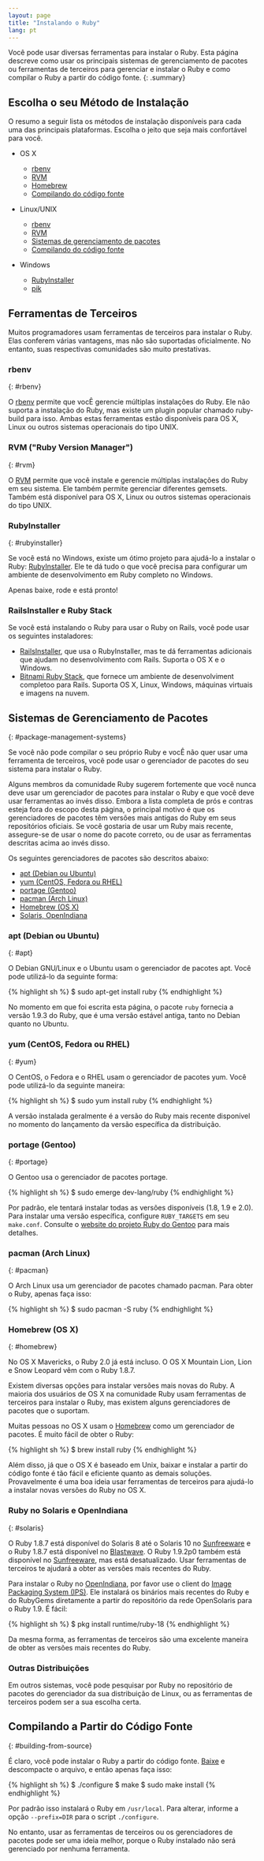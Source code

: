 ```yaml
---
layout: page
title: "Instalando o Ruby"
lang: pt
---
```


Você pode usar diversas ferramentas para instalar o Ruby.
Esta página descreve como usar os principais sistemas de
gerenciamento de pacotes ou ferramentas de terceiros para
gerenciar e instalar o Ruby e como compilar o Ruby a
partir do código fonte.
{: .summary}


## Escolha o seu Método de Instalação

O resumo a seguir lista os métodos de instalação disponíveis
para cada uma das principais plataformas. Escolha o jeito
que seja mais confortável para você.

* OS X

  * [rbenv](#rbenv)
  * [RVM](#rvm)
  * [Homebrew](#homebrew)
  * [Compilando do código fonte](#building-from-source)

* Linux/UNIX

  * [rbenv](#rbenv)
  * [RVM](#rvm)
  * [Sistemas de gerenciamento de pacotes](#package-management-systems)
  * [Compilando do código fonte](#building-from-source)

* Windows

  * [RubyInstaller](#rubyinstaller)
  * [pik][pik]


## Ferramentas de Terceiros

Muitos programadores usam ferramentas de terceiros para
instalar o Ruby. Elas conferem várias vantagens, mas não são
suportadas oficialmente. No entanto, suas respectivas
comunidades são muito prestativas.


### rbenv
{: #rbenv}

O [rbenv][rbenv] permite que vocÊ gerencie múltiplas instalações
do Ruby. Ele não suporta a instalação do Ruby, mas existe um
plugin popular chamado ruby-build para isso. Ambas estas
ferramentas estão disponíveis para OS X, Linux ou outros
sistemas operacionais do tipo UNIX.


### RVM ("Ruby Version Manager")
{: #rvm}

O [RVM][rvm] permite que você instale e gerencie múltiplas
instalações do Ruby em seu sistema. Ele também permite
gerenciar diferentes gemsets. Também está disponível para
OS X, Linux ou outros sistemas operacionais do tipo UNIX.


### RubyInstaller
{: #rubyinstaller}

Se você está no Windows, existe um ótimo projeto para ajudá-lo
a instalar o Ruby: [RubyInstaller][rubyinstaller]. Ele te dá
tudo o que você precisa para configurar um ambiente de
desenvolvimento em Ruby completo no Windows.

Apenas baixe, rode e está pronto!


### RailsInstaller e Ruby Stack

Se você está instalando o Ruby para usar o Ruby on Rails,
você pode usar os seguintes instaladores:

* [RailsInstaller][railsinstaller],
  que usa o RubyInstaller, mas te dá ferramentas adicionais
  que ajudam no desenvolvimento com Rails. Suporta o OS X e o Windows.
* [Bitnami Ruby Stack][rubystack],
  que fornece um ambiente de desenvolviment completoo para Rails.
  Suporta OS X, Linux, Windows, máquinas virtuais e imagens na nuvem.


## Sistemas de Gerenciamento de Pacotes
{: #package-management-systems}

Se você não pode compilar o seu próprio Ruby e vocÊ não quer usar uma
ferramenta de terceiros, você pode usar o gerenciador de pacotes do
seu sistema para instalar o Ruby.

Alguns membros da comunidade Ruby sugerem fortemente que você nunca
deve usar um gerenciador de pacotes para instalar o Ruby e que você
deve usar ferramentas ao invés disso. Embora a lista completa de
prós e contras esteja fora do escopo desta página, o principal
motivo é que os gerenciadores de pacotes têm versões mais antigas
do Ruby em seus repositórios oficiais. Se você gostaria de usar
um Ruby mais recente, assegure-se de usar o nome do pacote correto,
ou de usar as ferramentas descritas acima ao invés disso.

Os seguintes gerenciadores de pacotes são descritos abaixo:

* [apt (Debian ou Ubuntu)](#apt)
* [yum (CentOS, Fedora ou RHEL)](#yum)
* [portage (Gentoo)](#gentoo)
* [pacman (Arch Linux)](#pacman)
* [Homebrew (OS X)](#homebrew)
* [Solaris, OpenIndiana](#solaris)


### apt (Debian ou Ubuntu)
{: #apt}

O Debian GNU/Linux e o Ubuntu usam o gerenciador de pacotes apt.
Você pode utilizá-lo da seguinte forma:

{% highlight sh %}
$ sudo apt-get install ruby
{% endhighlight %}

No momento em que foi escrita esta página, o pacote `ruby` fornecia
a versão 1.9.3 do Ruby, que é uma versão estável antiga, tanto no
Debian quanto no Ubuntu.


### yum (CentOS, Fedora ou RHEL)
{: #yum}

O CentOS, o Fedora e o RHEL usam o gerenciador de pacotes yum.
Você pode utilizá-lo da seguinte maneira:

{% highlight sh %}
$ sudo yum install ruby
{% endhighlight %}

A versão instalada geralmente é a versão do Ruby mais recente disponível
no momento do lançamento da versão específica da distribuição.


### portage (Gentoo)
{: #portage}

O Gentoo usa o gerenciador de pacotes portage.

{% highlight sh %}
$ sudo emerge dev-lang/ruby
{% endhighlight %}

Por padrão, ele tentará instalar todas as versões disponíveis (1.8, 1.9
e 2.0). Para instalar uma versão específica, configure `RUBY_TARGETS`
em seu `make.conf`. Consulte o [website do projeto Ruby do Gentoo][gentoo-ruby]
para mais detalhes.


### pacman (Arch Linux)
{: #pacman}

O Arch Linux usa um gerenciador de pacotes chamado pacman.
Para obter o Ruby, apenas faça isso:

{% highlight sh %}
$ sudo pacman -S ruby
{% endhighlight %}


### Homebrew (OS X)
{: #homebrew}

No OS X Mavericks, o Ruby 2.0 já está incluso. O OS X Mountain Lion,
Lion e Snow Leopard vêm com o Ruby 1.8.7.

Existem diversas opções para instalar versões mais novas do Ruby.
A maioria dos usuários de OS X na comunidade Ruby usam ferramentas
de terceiros para instalar o Ruby, mas existem alguns gerenciadores
de pacotes que o suportam.

Muitas pessoas no OS X usam o [Homebrew][homebrew] como um
gerenciador de pacotes. É muito fácil de obter o Ruby:

{% highlight sh %}
$ brew install ruby
{% endhighlight %}

Além disso, já que o OS X é baseado em Unix, baixar e instalar a partir
do código fonte é tão fácil e eficiente quanto as demais soluções.
Provavelmente é uma boa ideia usar ferramentas de terceiros para
ajudá-lo a instalar novas versões do Ruby no OS X.


### Ruby no Solaris e OpenIndiana
{: #solaris}

O Ruby 1.8.7 está disponível do Solaris 8 até o Solaris 10 no
[Sunfreeware][sunfreeware] e o Ruby 1.8.7 está disponível no
[Blastwave][blastwave]. O Ruby 1.9.2p0 também está disponível no
[Sunfreeware][sunfreeware], mas está desatualizado. Usar
ferramentas de terceiros te ajudará a obter as versões mais
recentes do Ruby.

Para instalar o Ruby no [OpenIndiana][openindiana], por favor use o
client do [Image Packaging System (IPS)][opensolaris-pkg]. Ele
instalará os binários mais recentes do Ruby e do RubyGems diretamente
a partir do repositório da rede OpenSolaris para o Ruby 1.9. É fácil:

{% highlight sh %}
$ pkg install runtime/ruby-18
{% endhighlight %}

Da mesma forma, as ferramentas de terceiros são uma excelente maneira
de obter as versões mais recentes do Ruby.


### Outras Distribuições

Em outros sistemas, você pode pesquisar por Ruby no repositório de
pacotes do gerenciador da sua distribuição de Linux, ou as
ferramentas de terceiros podem ser a sua escolha certa.


## Compilando a Partir do Código Fonte
{: #building-from-source}

É claro, você pode instalar o Ruby a partir do código fonte.
[Baixe](/en/downloads/) e descompacte o arquivo, e então apenas faça isso:

{% highlight sh %}
$ ./configure
$ make
$ sudo make install
{% endhighlight %}

Por padrão isso instalará o Ruby em `/usr/local`. Para alterar, informe
a opção `--prefix=DIR` para o script `./configure`.

No entanto, usar as ferramentas de terceiros ou os gerenciadores de pacotes
pode ser uma ideia melhor, porque o Ruby instalado não será gerenciado
por nenhuma ferramenta.


[rvm]: http://rvm.io/
[rbenv]: https://github.com/sstephenson/rbenv
[rubyinstaller]: http://rubyinstaller.org/
[railsinstaller]: http://railsinstaller.org/
[rubystack]: http://bitnami.com/stack/ruby/installer
[pik]: https://github.com/vertiginous/pik
[sunfreeware]: http://www.sunfreeware.com
[blastwave]: http://www.blastwave.org
[openindiana]: http://openindiana.org/
[opensolaris-pkg]: http://opensolaris.org/os/project/pkg/
[gentoo-ruby]: http://www.gentoo.org/proj/en/prog_lang/ruby/
[homebrew]: http://brew.sh/
